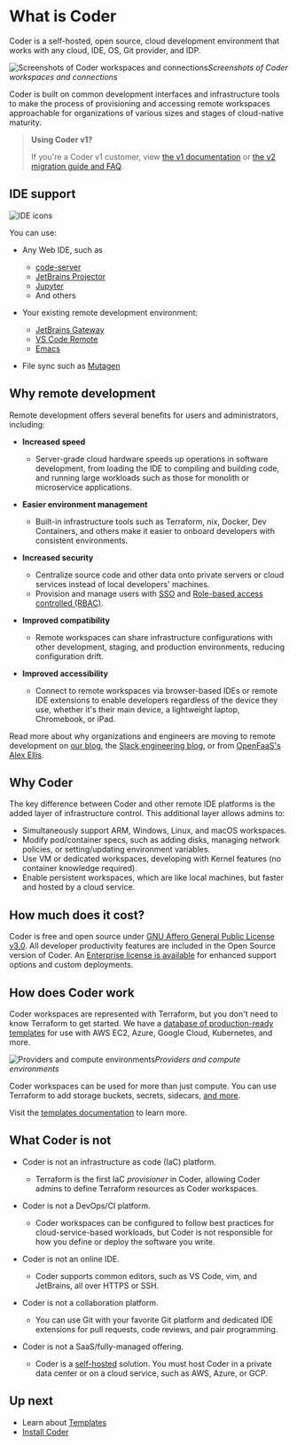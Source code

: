 # What is Coder

Coder is a self-hosted, open source, cloud development environment that works
with any cloud, IDE, OS, Git provider, and IDP.

![Screenshots of Coder workspaces and connections](./images/hero-image.png)_Screenshots of Coder workspaces and connections_

Coder is built on common development interfaces and infrastructure tools to
make the process of provisioning and accessing remote workspaces approachable
for organizations of various sizes and stages of cloud-native maturity.

> **Using Coder v1?**
>
> If you're a Coder v1 customer, view [the v1 documentation](https://coder.com/docs/v1)
or [the v2 migration guide and FAQ](https://coder.com/docs/v1/guides/v2-faq).

## IDE support

![IDE icons](./images/ide-icons.svg)

You can use:

- Any Web IDE, such as
  - [code-server](https://github.com/coder/code-server)
  - [JetBrains Projector](https://github.com/JetBrains/projector-server)
  - [Jupyter](https://jupyter.org/)
  - And others

- Your existing remote development environment:
  - [JetBrains Gateway](https://www.jetbrains.com/remote-development/gateway/)
  - [VS Code Remote](https://code.visualstudio.com/docs/remote/ssh-tutorial)
  - [Emacs](./ides/emacs-tramp)

- File sync such as [Mutagen](https://mutagen.io/)

## Why remote development

Remote development offers several benefits for users and administrators, including:

- **Increased speed**
  - Server-grade cloud hardware speeds up operations in software development, from
  loading the IDE to compiling and building code, and running large workloads
  such as those for monolith or microservice applications.

- **Easier environment management**
  - Built-in infrastructure tools such as Terraform, nix, Docker, Dev Containers, and others make it easier to onboard developers with consistent environments.

- **Increased security**
  - Centralize source code and other data onto private servers or cloud services instead of local developers' machines.
  - Provision and manage users with [SSO](https://coder.com/docs/admin/auth) and [Role-based access controlled (RBAC)](https://coder.com/docs/admin/rbac).

- **Improved compatibility**
  - Remote workspaces can share infrastructure configurations with other
  development, staging, and production environments, reducing configuration
  drift.

- **Improved accessibility**
  - Connect to remote workspaces via browser-based IDEs or remote IDE
  extensions to enable developers regardless of the device they use, whether
  it's their main device, a lightweight laptop, Chromebook, or iPad.

Read more about why organizations and engineers are moving to remote
development on [our blog](https://coder.com/blog), the
[Slack engineering blog](https://slack.engineering/development-environments-at-slack),
or from [OpenFaaS's Alex Ellis](https://blog.alexellis.io/the-internet-is-my-computer/).

## Why Coder

The key difference between Coder and other remote IDE platforms is the added
layer of infrastructure control.
This additional layer allows admins to:

- Simultaneously support ARM, Windows, Linux, and macOS workspaces.
- Modify pod/container specs, such as adding disks, managing network policies, or
  setting/updating environment variables.
- Use VM or dedicated workspaces, developing with Kernel features (no container
  knowledge required).
- Enable persistent workspaces, which are like local machines, but faster and
  hosted by a cloud service.

## How much does it cost?

Coder is free and open source under
[GNU Affero General Public License v3.0](https://github.com/coder/coder/blob/main/LICENSE).
All developer productivity features are included in the Open Source version of
Coder.
An [Enterprise license is available](https://coder.com/pricing) for enhanced
support options and custom deployments.

## How does Coder work

Coder workspaces are represented with Terraform, but you don't need to know
Terraform to get started.
We have a [database of production-ready templates](https://registry.coder.com/templates)
for use with AWS EC2, Azure, Google Cloud, Kubernetes, and more.

![Providers and compute environments](./images/providers-compute.png)_Providers and compute environments_

Coder workspaces can be used for more than just compute.
You can use Terraform to add storage buckets, secrets, sidecars,
[and more](https://developer.hashicorp.com/terraform/tutorials).

Visit the [templates documentation](./admin/templates/README.md) to learn more.

## What Coder is not

- Coder is not an infrastructure as code (IaC) platform.
  - Terraform is the first IaC _provisioner_ in Coder, allowing Coder admins to
  define Terraform resources as Coder workspaces.

- Coder is not a DevOps/CI platform.
  - Coder workspaces can be configured to follow best practices for
  cloud-service-based workloads, but Coder is not responsible for how you
  define or deploy the software you write.

- Coder is not an online IDE.
  - Coder supports common editors, such as VS Code, vim, and JetBrains,
  all over HTTPS or SSH.

- Coder is not a collaboration platform.
  - You can use Git with your favorite Git platform and dedicated IDE
  extensions for pull requests, code reviews, and pair programming.

- Coder is not a SaaS/fully-managed offering.
  - Coder is a [self-hosted](https://en.wikipedia.org/wiki/Self-hosting_(web_services))
  solution.
  You must host Coder in a private data center or on a cloud service, such as
  AWS, Azure, or GCP.

## Up next

- Learn about [Templates](./admin/templates/README.md)
- [Install Coder](./install/README.md)
